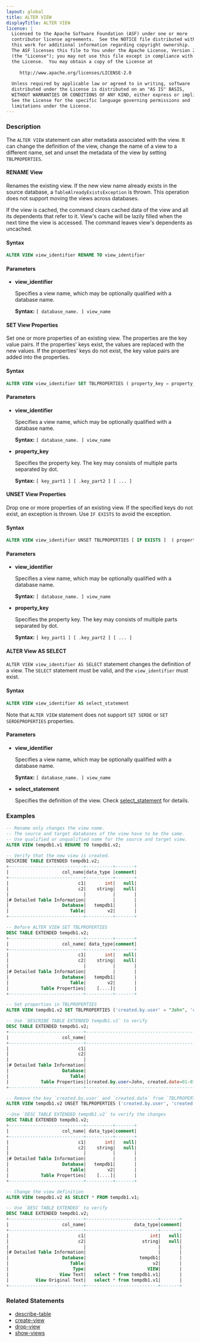 ```yaml
---
layout: global
title: ALTER VIEW
displayTitle: ALTER VIEW 
license: |
  Licensed to the Apache Software Foundation (ASF) under one or more
  contributor license agreements.  See the NOTICE file distributed with
  this work for additional information regarding copyright ownership.
  The ASF licenses this file to You under the Apache License, Version 2.0
  (the "License"); you may not use this file except in compliance with
  the License.  You may obtain a copy of the License at
 
     http://www.apache.org/licenses/LICENSE-2.0
 
  Unless required by applicable law or agreed to in writing, software
  distributed under the License is distributed on an "AS IS" BASIS,
  WITHOUT WARRANTIES OR CONDITIONS OF ANY KIND, either express or implied.
  See the License for the specific language governing permissions and
  limitations under the License.
---
```


### Description

The `ALTER VIEW` statement can alter metadata associated with the view. It can change the definition of the view, change
the name of a view to a different name, set and unset the metadata of the view by setting `TBLPROPERTIES`.

#### RENAME View
Renames the existing view. If the new view name already exists in the source database, a `TableAlreadyExistsException` is thrown. This operation
does not support moving the views across databases.

If the view is cached, the command clears cached data of the view and all its dependents that refer to it. View's cache will be lazily filled when the next time the view is accessed. The command leaves view's dependents as uncached.

#### Syntax
```sql
ALTER VIEW view_identifier RENAME TO view_identifier
```

#### Parameters
* **view_identifier**

    Specifies a view name, which may be optionally qualified with a database name.

    **Syntax:** `[ database_name. ] view_name`

#### SET View Properties
Set one or more properties of an existing view. The properties are the key value pairs. If the properties' keys exist, 
the values are replaced with the new values. If the properties' keys do not exist, the key value pairs are added into
the properties.

#### Syntax
```sql
ALTER VIEW view_identifier SET TBLPROPERTIES ( property_key = property_val [ , ... ] )
```

#### Parameters
* **view_identifier**

    Specifies a view name, which may be optionally qualified with a database name.

    **Syntax:** `[ database_name. ] view_name`

* **property_key**

    Specifies the property key. The key may consists of multiple parts separated by dot.

    **Syntax:** `[ key_part1 ] [ .key_part2 ] [ ... ]`

#### UNSET View Properties
Drop one or more properties of an existing view. If the specified keys do not exist, an exception is thrown. Use 
`IF EXISTS` to avoid the exception. 

#### Syntax
```sql
ALTER VIEW view_identifier UNSET TBLPROPERTIES [ IF EXISTS ]  ( property_key [ , ... ] )
```

#### Parameters
* **view_identifier**

    Specifies a view name, which may be optionally qualified with a database name.

    **Syntax:** `[ database_name. ] view_name`

* **property_key**

    Specifies the property key. The key may consists of multiple parts separated by dot.

    **Syntax:** `[ key_part1 ] [ .key_part2 ] [ ... ]`

#### ALTER View AS SELECT
`ALTER VIEW view_identifier AS SELECT` statement changes the definition of a view. The `SELECT` statement must be valid,
and the `view_identifier` must exist.

#### Syntax
```sql
ALTER VIEW view_identifier AS select_statement
```

Note that `ALTER VIEW` statement does not support `SET SERDE` or `SET SERDEPROPERTIES` properties.

#### Parameters
* **view_identifier**

    Specifies a view name, which may be optionally qualified with a database name.

    **Syntax:** `[ database_name. ] view_name`

* **select_statement**

    Specifies the definition of the view. Check [select_statement](sql-ref-syntax-qry-select.html) for details.

### Examples

```sql
-- Rename only changes the view name.
-- The source and target databases of the view have to be the same.
-- Use qualified or unqualified name for the source and target view.
ALTER VIEW tempdb1.v1 RENAME TO tempdb1.v2;

-- Verify that the new view is created.
DESCRIBE TABLE EXTENDED tempdb1.v2;
+----------------------------+----------+-------+
|                    col_name|data_type |comment|
+----------------------------+----------+-------+
|                          c1|       int|   null|
|                          c2|    string|   null|
|                            |          |       |
|# Detailed Table Information|          |       |
|                    Database|   tempdb1|       |
|                       Table|        v2|       |
+----------------------------+----------+-------+

-- Before ALTER VIEW SET TBLPROPERTIES
DESC TABLE EXTENDED tempdb1.v2;
+----------------------------+----------+-------+
|                    col_name| data_type|comment|
+----------------------------+----------+-------+
|                          c1|       int|   null|
|                          c2|    string|   null|
|                            |          |       |
|# Detailed Table Information|          |       |
|                    Database|   tempdb1|       |
|                       Table|        v2|       |
|            Table Properties|    [....]|       |
+----------------------------+----------+-------+

-- Set properties in TBLPROPERTIES
ALTER VIEW tempdb1.v2 SET TBLPROPERTIES ('created.by.user' = "John", 'created.date' = '01-01-2001' );

-- Use `DESCRIBE TABLE EXTENDED tempdb1.v2` to verify
DESC TABLE EXTENDED tempdb1.v2;
+----------------------------+-----------------------------------------------------+-------+
|                    col_name|                                            data_type|comment|
+----------------------------+-----------------------------------------------------+-------+
|                          c1|                                                  int|   null|
|                          c2|                                               string|   null|
|                            |                                                     |       |
|# Detailed Table Information|                                                     |       |
|                    Database|                                              tempdb1|       |
|                       Table|                                                   v2|       |
|            Table Properties|[created.by.user=John, created.date=01-01-2001, ....]|       |
+----------------------------+-----------------------------------------------------+-------+

-- Remove the key `created.by.user` and `created.date` from `TBLPROPERTIES`
ALTER VIEW tempdb1.v2 UNSET TBLPROPERTIES ('created.by.user', 'created.date');

--Use `DESC TABLE EXTENDED tempdb1.v2` to verify the changes
DESC TABLE EXTENDED tempdb1.v2;
+----------------------------+----------+-------+
|                    col_name| data_type|comment|
+----------------------------+----------+-------+
|                          c1|       int|   null|
|                          c2|    string|   null|
|                            |          |       |
|# Detailed Table Information|          |       |
|                    Database|   tempdb1|       |
|                       Table|        v2|       |
|            Table Properties|    [....]|       |
+----------------------------+----------+-------+

-- Change the view definition
ALTER VIEW tempdb1.v2 AS SELECT * FROM tempdb1.v1;

-- Use `DESC TABLE EXTENDED` to verify
DESC TABLE EXTENDED tempdb1.v2;
+----------------------------+---------------------------+-------+
|                    col_name|                  data_type|comment|
+----------------------------+---------------------------+-------+
|                          c1|                        int|   null|
|                          c2|                     string|   null|
|                            |                           |       |
|# Detailed Table Information|                           |       |
|                    Database|                    tempdb1|       |
|                       Table|                         v2|       |
|                        Type|                       VIEW|       |
|                   View Text|   select * from tempdb1.v1|       |
|          View Original Text|   select * from tempdb1.v1|       |
+----------------------------+---------------------------+-------+
```

### Related Statements

* [describe-table](sql-ref-syntax-aux-describe-table.html)
* [create-view](sql-ref-syntax-ddl-create-view.html)
* [drop-view](sql-ref-syntax-ddl-drop-view.html)
* [show-views](sql-ref-syntax-aux-show-views.html)
